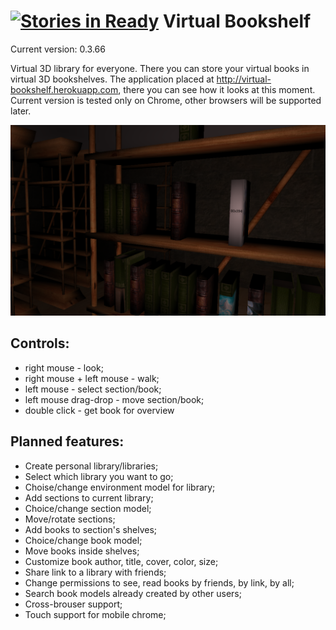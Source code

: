 [![Stories in Ready](https://badge.waffle.io/galiaf47/virtualbookshelf.png?label=ready&title=Ready)](https://waffle.io/galiaf47/virtualbookshelf)
Virtual Bookshelf
=
Current version: 0.3.66

Virtual 3D library for everyone. There you can store your virtual books in virtual 3D bookshelves. 
The application placed at http://virtual-bookshelf.herokuapp.com, there you can see how it looks at this moment.
Current version is tested only on Chrome, other browsers will be supported later.

![Screenshot](/screenshot.png "Screenshot")

Controls:
-
- right mouse - look;
- right mouse + left mouse - walk;
- left mouse - select section/book;
- left mouse drag-drop - move section/book;
- double click - get book for overview

Planned features:
-
- Create personal library/libraries;
- Select which library you want to go;
- Choise/change environment model for library;
- Add sections to current library;
- Choice/change section model;
- Move/rotate sections;
- Add books to section's shelves;
- Choice/change book model;
- Move books inside shelves;
- Customize book author, title, cover, color, size;
- Share link to a library with friends;
- Change permissions to see, read books by friends, by link, by all;
- Search book models already created by other users;
- Cross-brouser support;
- Touch support for mobile chrome;
